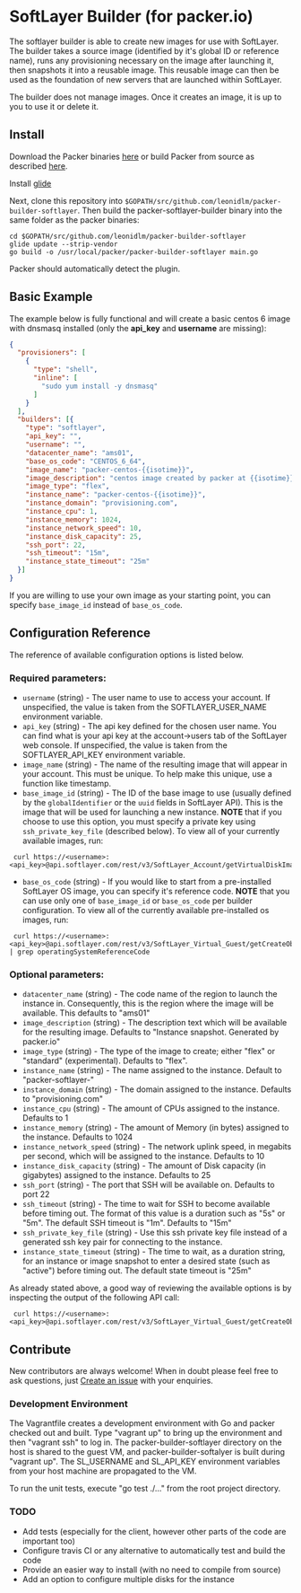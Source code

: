 # SoftLayer Builder (for packer.io)

The softlayer builder is able to create new images for use with SoftLayer. The builder takes a source image (identified by it's global ID or reference name), runs any provisioning necessary on the image after launching it, then snapshots it into a reusable image. This reusable image can then be used as the foundation of new servers that are launched within SoftLayer.

The builder does not manage images. Once it creates an image, it is up to you to use it or delete it.

## Install

Download the Packer binaries [here](https://www.packer.io/downloads.html) or build Packer from source as described [here](https://github.com/mitchellh/packer#developing-packer).

Install [glide](https://github.com/Masterminds/glide#install)

Next, clone this repository into `$GOPATH/src/github.com/leonidlm/packer-builder-softlayer`. Then build the packer-softlayer-builder binary into the same folder as the packer binaries:

```
cd $GOPATH/src/github.com/leonidlm/packer-builder-softlayer
glide update --strip-vendor
go build -o /usr/local/packer/packer-builder-softlayer main.go
```

Packer should automatically detect the plugin.

## Basic Example

The example below is fully functional and will create a basic centos 6 image with dnsmasq installed (only the __api_key__ and __username__ are missing):

```JSON
{
  "provisioners": [
    {
      "type": "shell",
      "inline": [
        "sudo yum install -y dnsmasq"
      ]
    }
  ],
  "builders": [{
    "type": "softlayer",
    "api_key": "",
    "username": "",
    "datacenter_name": "ams01",
    "base_os_code": "CENTOS_6_64",
    "image_name": "packer-centos-{{isotime}}",
    "image_description": "centos image created by packer at {{isotime}}",
    "image_type": "flex",
    "instance_name": "packer-centos-{{isotime}}",
    "instance_domain": "provisioning.com",
    "instance_cpu": 1,
    "instance_memory": 1024,
    "instance_network_speed": 10,
    "instance_disk_capacity": 25,
    "ssh_port": 22,
    "ssh_timeout": "15m",
    "instance_state_timeout": "25m"
  }]
}
```

If you are willing to use your own image as your starting point, you can specify `base_image_id` instead of `base_os_code`.

## Configuration Reference

The reference of available configuration options is listed below.

### Required parameters:

 * `username` (string) - The user name to use to access your account. If unspecified, the value is taken from the SOFTLAYER_USER_NAME environment variable.
 * `api_key` (string) - The api key defined for the chosen user name. You can find what is your api key at the account->users tab of the SoftLayer web console. If unspecified, the value is taken from the SOFTLAYER_API_KEY environment variable.
 * `image_name` (string) - The name of the resulting image that will appear in your account. This must be unique. To help make this unique, use a function like timestamp.
 * `base_image_id` (string) - The ID of the base image to use (usually defined by the `globalIdentifier` or the `uuid` fields in SoftLayer API). This is the image that will be used for launching a new instance.
 __NOTE__ that if you choose to use this option, you must specify a private key using `ssh_private_key_file` (described below).
 To view all of your currently available images, run:

```SHELL
 curl https://<username>:<api_key>@api.softlayer.com/rest/v3/SoftLayer_Account/getVirtualDiskImages.json
```

 * `base_os_code` (string) - If you would like to start from a pre-installed SoftLayer OS image, you can specify it's reference code.
 __NOTE__ that you can use only one of `base_image_id` or `base_os_code` per builder configuration.
 To view all of the currently available pre-installed os images, run:

```SHELL
 curl https://<username>:<api_key>@api.softlayer.com/rest/v3/SoftLayer_Virtual_Guest/getCreateObjectOptions.json | grep operatingSystemReferenceCode
```

### Optional parameters:
 * `datacenter_name` (string) - The code name of the region to launch the instance in. Consequently, this is the region where the image will be available. This defaults to "ams01"
 * `image_description` (string) - The description text which will be available for the resulting image. Defaults to "Instance snapshot. Generated by packer.io"
 * `image_type` (string) - The type of the image to create; either "flex" or "standard" (experimental). Defaults to "flex".
 * `instance_name` (string) - The name assigned to the instance. Default to "packer-softlayer-<EPOCH TIME>"
 * `instance_domain` (string) - The domain assigned to the instance. Defaults to "provisioning.com"
 * `instance_cpu` (string) - The amount of CPUs assigned to the instance. Defaults to 1
 * `instance_memory` (string) - The amount of Memory (in bytes) assigned to the instance. Defaults to 1024
 * `instance_network_speed` (string) - The network uplink speed, in megabits per second, which will be assigned to the instance. Defaults to 10
 * `instance_disk_capacity` (string) - The amount of Disk capacity (in gigabytes) assigned to the instance. Defaults to 25
 * `ssh_port` (string) - The port that SSH will be available on. Defaults to port 22
 * `ssh_timeout` (string) - The time to wait for SSH to become available before timing out. The format of this value is a duration such as "5s" or "5m". The default SSH timeout is "1m". Defaults to "15m"
 * `ssh_private_key_file` (string) - Use this ssh private key file instead of a generated ssh key pair for connecting to the instance.
 * `instance_state_timeout` (string) - The time to wait, as a duration string, for an instance or image snapshot to enter a desired state (such as "active") before timing out. The default state timeout is "25m"

As already stated above, a good way of reviewing the available options is by inspecting the output of the following API call:

```SHELL
 curl https://<username>:<api_key>@api.softlayer.com/rest/v3/SoftLayer_Virtual_Guest/getCreateObjectOptions.json
```

## Contribute

New contributors are always welcome!
When in doubt please feel free to ask questions, just [Create an issue](https://github.com/leonidlm/packer-builder-softlayer/issues/new) with your enquiries.

### Development Environment

The Vagrantfile creates a development environment with Go and packer checked out and built. Type "vagrant up" to bring up the environment and then "vagrant ssh" to log in. The packer-builder-softlayer directory on the host is shared to the guest VM, and packer-builder-softalyer is built during "vagrant up". The SL_USERNAME and SL_API_KEY environment variables from your host machine are propagated to the VM.

To run the unit tests, execute "go test ./..." from the root project directory.

### TODO
* Add tests (especially for the client, however other parts of the code are important too)
* Configure travis CI or any alternative to automatically test and build the code
* Provide an easier way to install (with no need to compile from source)
* Add an option to configure multiple disks for the instance

